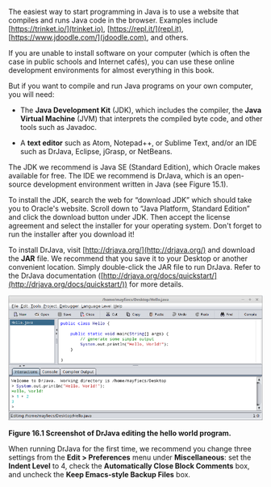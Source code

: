 The easiest way to start programming in Java is to use a website that compiles and runs Java code in the browser.
Examples include [https://trinket.io/](trinket.io), [https://repl.it/](repl.it), [https://www.jdoodle.com/](jdoodle.com), and others.

If you are unable to install software on your computer (which is often the case in public schools and Internet cafe&#x301;s), you can use these online development environments for almost everything in this book.

But if you want to compile and run Java programs on your own computer, you will need:



*  The **Java Development Kit** (JDK), which includes the compiler, the **Java Virtual Machine** (JVM) that interprets the compiled byte code, and other tools such as Javadoc.



*  A **text editor** such as Atom, Notepad++, or Sublime Text, and/or an IDE such as DrJava, Eclipse, jGrasp, or NetBeans.


The JDK we recommend is Java SE (Standard Edition), which Oracle makes available for free.
The IDE we recommend is DrJava, which is an open-source development environment written in Java (see Figure 15.1).

To install the JDK, search the web for “download JDK” which should take you to Oracle's website.
Scroll down to “Java Platform, Standard Edition” and click the download button under JDK.
Then accept the license agreement and select the installer for your operating system.
Don't forget to run the installer after you download it!


To install DrJava, visit [http://drjava.org/](http://drjava.org/) and download the **JAR** file.
We recommend that you save it to your Desktop or another convenient location.
Simply double-click the JAR file to run DrJava.
Refer to the DrJava documentation ([http://drjava.org/docs/quickstart/](http://drjava.org/docs/quickstart/)) for more details.

![Figure 16.1 Screenshot of DrJava editing the hello world program.](figs/drjava-hello.png)

**Figure 16.1 Screenshot of DrJava editing the hello world program.**

When running DrJava for the first time, we recommend you change three settings from the **Edit $>$ Preferences** menu under **Miscellaneous**: set the **Indent Level** to 4, check the **Automatically Close Block Comments** box, and uncheck the **Keep Emacs-style Backup Files** box.